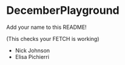 # DecemberPlayground

Add your name to this README!

(This checks your FETCH is working)

- Nick Johnson
- Elisa Pichierri
